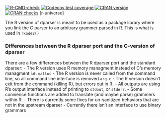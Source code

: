 
[![R-CMD-check](https://github.com/nlmixr2/dparser-R/workflows/R-CMD-check/badge.svg)](https://github.com/nlmixr2/dparser-R/actions)
[![Codecov test
coverage](https://codecov.io/gh/nlmixr2/dparser-R/branch/master/graph/badge.svg)](https://codecov.io/gh/nlmixr2/dparser-R?branch=master)
[![CRAN
version](http://www.r-pkg.org/badges/version/dparser)](https://cran.r-project.org/package=dparser)
[![CRAN
checks](https://cranchecks.info/badges/summary/dparser)](https://cran.r-project.org/web/checks/check_results_dparser.html)
\[r-universe\]

The R version of dparser is meant to be used as a package library where
you link the C parser to an arbitrary grammer parsed in R. This is what
is used in `rxode2()`

### Differences between the R dparser port and the C-version of dparser

There are a few differences between the R dparser port and the standard
dparser: - The R version uses R memory managment instead of C’s memory
managment i.e. `malloc` - The R version is never called from the command
line, so all command line interface is removed `arg.c` - The R version
doesn’t exit from the command (killing R), but errors out in R. - All
outputs are using R’s output interface instead of printing to `stdout`,
or `stderr`. - Some convience functions are added to translate (and
maybe parse) grammers within R. - There is currently some fixes for
un-sanitized behaviors that are not in the upstream dparser - Currently
there isn’t an interface to use binary grammars
